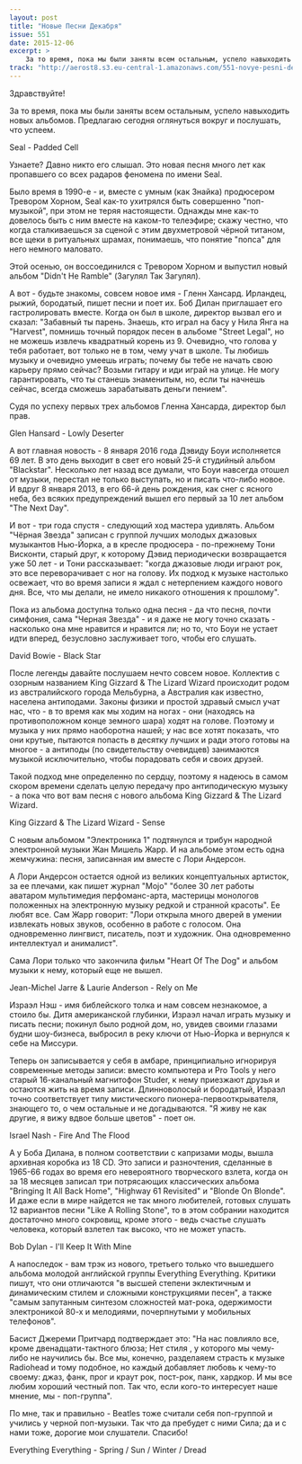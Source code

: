 ```yaml
---
layout: post
title: "Новые Песни Декабря"
issue: 551
date: 2015-12-06
excerpt: >
    За то время, пока мы были заняты всем остальным, успело навыходить новых альбомов. Предлагаю сегодня оглянуться вокруг и послушать, что успеем.
track: "http://aerost8.s3.eu-central-1.amazonaws.com/551-novye-pesni-dekabrja.mp3"
---
```


Здравствуйте!

За то время, пока мы были заняты всем остальным, успело навыходить новых альбомов. Предлагаю сегодня оглянуться вокруг и послушать, что успеем.

Seal - Padded Cell

Узнаете? Давно никто его слышал. Это новая песня много лет как пропавшего со всех радаров феномена по имени Seal.

Было время в 1990-е - и, вместе с умным (как Знайка) продюсером Тревором Хорном, Seal как-то ухитрялся быть совершенно "поп-музыкой", при этом не теряя настоящести. Однажды мне как-то довелось быть с ним вместе на каком-то телеэфире; скажу честно, что когда сталкиваешься за сценой с этим двухметровой чёрной титаном, все щеки в ритуальных шрамах, понимаешь, что понятие "попса" для него немного маловато.

Этой осенью, он воссоединился с Тревором Хорном и выпустил новый альбом "Didn't He Ramble" (Загулял Так Загулял).

А вот - будьте знакомы, совсем новое имя - Гленн Хансард. Ирландец, рыжий, бородатый, пишет песни и поет их. Боб Дилан приглашает его гастролировать вместе. Когда он был в школе, директор вызвал его и сказал: "Забавный ты парень. Знаешь, кто играл на басу у Нила Янга на "Harvest", помнишь точный порядок песен в альбоме "Street Legal", но не можешь извлечь квадратный корень из 9. Очевидно, что голова у тебя работает, вот только не в том, чему учат в школе. Ты любишь музыку и очевидно умеешь играть; почему бы тебе не начать свою карьеру прямо сейчас? Возьми гитару и иди играй на улице. Не могу гарантировать, что ты станешь знаменитым, но, если ты начнешь сейчас, всегда сможешь зарабатывать деньги пением".

Судя по успеху первых трех альбомов Гленна Хансарда, директор был прав.

Glen Hansard - Lowly Deserter

А вот главная новость - 8 января 2016 года Дэвиду Боуи исполняется 69 лет. В это день выходит в свет его новый 25-й студийный альбом "Blackstar". Несколько лет назад все думали, что Боуи навсегда отошел от музыки, перестал не только выступать, но и писать что-либо новое. И вдруг 8 января 2013, в его 66-й день рождения, как снег с ясного неба, без всяких предупреждений вышел его первый за 10 лет альбом "The Next Day".

И вот - три года спустя - следующий ход мастера удивлять. Альбом "Чёрная Звезда" записан с группой лучших молодых джазовых музыкантов Нью-Йорка, а в кресле продюсера - по-прежнему Тони Висконти, старый друг, к которому Дэвид периодически возвращается уже 50 лет - и Тони рассказывает: "когда джазовые люди играют рок, это все переворачивает с ног на голову. Их подход к музыке настолько освежает, что во время записи я ждал с нетерпением каждого нового дня. Все, что мы делали, не имело никакого отношения к прошлому".

Пока из альбома доступна только одна песня - да что песня, почти симфония, сама "Черная Звезда" - и я даже не могу точно сказать - насколько она мне нравится и нравится ли; но то, что Боуи не устает идти вперед, безусловно заслуживает того, чтобы его слушать.

David Bowie - Black Star

После легенды давайте послушаем нечто совсем новое. Коллектив с озорным названием King Gizzard & The Lizard Wizard происходит родом из австралийского города Мельбурна, а Австралия как известно, населена антиподами. Законы физики и простой здравый смысл учат нас, что - в то время как мы ходим на ногах - они (находясь на противоположном конце земного шара) ходят на голове. Поэтому и музыка у них прямо наоборотна нашей; у нас все хотят показать, что они крутые, пытаются попасть в десятку лучших и ради этого готовы на многое - а антиподы (по свидетельству очевидцев) занимаются музыкой исключительно, чтобы порадовать себя и своих друзей.

Такой подход мне определенно по сердцу, поэтому я надеюсь в самом скором времени сделать целую передачу про антиподическую музыку - а пока что вот вам песня с нового альбома King Gizzard & The Lizard Wizard.

King Gizzard & The Lizard Wizard - Sense

С новым альбомом "Электроника 1" подтянулся и трибун народной электронной музыки Жан Мишель Жарр. И на альбоме этом есть одна жемчужина: песня, записанная им вместе с Лори Андерсон.

А Лори Андерсон остается одной из великих концептуальных артисток, за ее плечами, как пишет журнал "Mojo" "более 30 лет работы аватаром мультимедия перфоманс-арта, мастерицы монологов положенных на электронную музыку редкой и странной красоты". Ее любят все. Сам Жарр говорит: "Лори открыла много дверей в умении извлекать новых звуков, особенно в работе с голосом. Она одновременно лингвист, писатель, поэт и художник. Она одновременно интеллектуал и анималист".

Сама Лори только что закончила фильм "Heart Of The Dog" и альбом музыки к нему, который еще не вышел.

Jean-Michel Jarre & Laurie Anderson - Rely on Me

Израэл Нэш - имя библейского толка и нам совсем незнакомое, а стоило бы. Дитя американской глубинки, Израэл начал играть музыку и писать песни; покинул было родной дом, но, увидев своими глазами будни шоу-бизнеса, выбросил в реку ключи от Нью-Йорка и вернулся к себе на Миссури.

Теперь он записывается у себя в амбаре, принципиально игнорируя современные методы записи: вместо компьютера и Pro Tools у него старый 16-канальный магнитофон Studer, к нему приезжают друзья и остаются жить на время записи. Длинноволосый и бородатый, Израэл точно соответствует типу мистического пионера-первооткрывателя, знающего то, о чем остальные и не догадываются. "Я живу не как другие, я вижу вдвое больше цветов" - поет он.

Israel Nash - Fire And The Flood

А у Боба Дилана, в полном соответствии с капризами моды, вышла архивная коробка из 18 CD. Это записи и разночтения, сделанные в 1965-66 годах во время его невероятного творческого взлета, когда он за 18 месяцев записал три потрясающих классических альбома "Bringing It All Back Home", "Highway 61 Revisited" и "Blonde On Blonde". И даже если в мире найдется не так много любителей, готовых слушать 12 вариантов песни "Like A Rolling Stone", то в этом собрании находится достаточно много сокровищ, кроме этого - ведь счастье слушать человека, который взлетел так высоко, что не может упасть.

Bob Dylan - I'll Keep It With Mine

А напоследок - вам трэк из нового, третьего только что вышедшего альбома молодой английской группы Everything Everything. Критики пишут, что они отличаются "в высшей степени эклектичным и динамическим стилем и сложными конструкциями песен", а также "самым запутанным синтезом сложностей мат-рока, одержимости электроникой 80-х и мелодиями, почерпнутыми у мобильных телефонов".

Басист Джереми Притчард подтверждает это: "На нас повлияло все, кроме двенадцати-тактного блюза; Нет стиля , у которого мы чему-либо не научились бы. Все мы, конечно, разделаяем страсть к музыке Radiohead и тому подобное, но каждый добавляет любовь к чему-то своему: джаз, фанк, прог и краут рок, пост-рок, панк, хардкор. И мы все любим хороший честный поп. Так что, если кого-то интересует наше мнение, мы - поп-группа".

По мне, так и правильно - Beatles тоже считали себя поп-группой и учились у черной поп-музыки. Так что да пребудет с ними Сила; да и с нами тоже, дорогие мои слушатели. Спасибо!

Everything Everything - Spring / Sun / Winter / Dread
